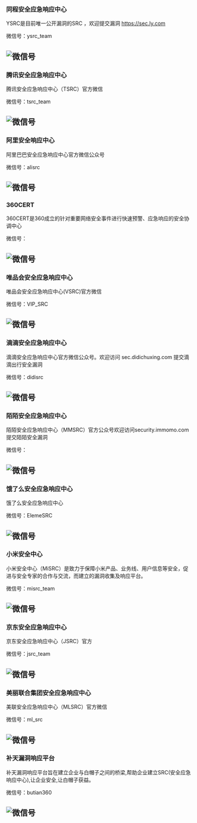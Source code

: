
### 同程安全应急响应中心

YSRC是目前唯一公开漏洞的SRC ，欢迎提交漏洞 https://sec.ly.com

微信号：ysrc_team

![微信号](https://mp.weixin.qq.com/mp/qrcode?scene=10000004&size=102&__biz=MzI4MzI4MDg1NA==&mid=2247483896&idx=1&sn=de5d9523dfdbde3a9552e9820b7836cc&send_time=)
---

### 腾讯安全应急响应中心

腾讯安全应急响应中心（TSRC）官方微信

微信号：tsrc_team

![微信号](https://mp.weixin.qq.com/mp/qrcode?scene=10000004&size=102&__biz=MjM5NzE1NjA0MQ==&mid=2651197678&idx=1&sn=4897ceb5afc68e3169e13360f46e1b53&send_time=)
---

### 阿里安全响应中心

阿里巴巴安全应急响应中心官方微信公众号

微信号：alisrc

![微信号](https://mp.weixin.qq.com/mp/qrcode?scene=10000004&size=102&__biz=MzIxMjEwNTc4NA==&mid=2652986951&idx=1&sn=110e0dd3f82ff7411b7f3d22c4ae3420&send_time=)
---

### 360CERT

360CERT是360成立的针对重要网络安全事件进行快速预警、应急响应的安全协调中心

微信号：

![微信号](https://mp.weixin.qq.com/mp/qrcode?scene=10000004&size=102&__biz=MzU5MjEzOTM3NA==&mid=2247484330&idx=1&sn=0a891e6ad688de5a4ea7c5af801a65de&send_time=)
---

### 唯品会安全应急响应中心

唯品会安全应急响应中心(VSRC)官方微信

微信号：VIP_SRC

![微信号](https://mp.weixin.qq.com/mp/qrcode?scene=10000004&size=102&__biz=MzI5ODE0ODA5MQ==&mid=2652278283&idx=1&sn=e02f4af38de5acc75fe5f819ecaa511c&send_time=)
---

### 滴滴安全应急响应中心

滴滴安全应急响应中心官方微信公众号。欢迎访问 sec.didichuxing.com 提交滴滴出行安全漏洞

微信号：didisrc

![微信号](https://mp.weixin.qq.com/mp/qrcode?scene=10000004&size=102&__biz=MzA3Mzk1MDk1NA==&mid=2651904164&idx=1&sn=a9e3202cc29bc8a3b27ced14588045ce&send_time=)
---

### 陌陌安全应急响应中心

陌陌安全应急响应中心（MMSRC）官方公众号欢迎访问security.immomo.com提交陌陌安全漏洞

微信号：

![微信号](https://mp.weixin.qq.com/mp/qrcode?scene=10000004&size=102&__biz=MzI2OTYzOTQzNw==&mid=2247483968&idx=1&sn=8f78b3c1329b654f37010e893e57bbf9&send_time=)
---

### 饿了么安全应急响应中心

饿了么安全应急响应中心

微信号：ElemeSRC

![微信号](https://mp.weixin.qq.com/mp/qrcode?scene=10000004&size=102&__biz=MzIzNTA5MzI3Mg==&mid=2650592001&idx=1&sn=f0478100383edd7fbaa995ae46923a2e&send_time=)
---

### 小米安全中心

小米安全中心（MiSRC）是致力于保障小米产品、业务线、用户信息等安全，促进与安全专家的合作与交流，而建立的漏洞收集及响应平台。

微信号：misrc_team

![微信号](https://mp.weixin.qq.com/mp/qrcode?scene=10000004&size=102&__biz=MzI2NzI2OTExNA==&mid=2247484489&idx=1&sn=572e1b4edf8814db89e404dd2cd63000&send_time=)
---

### 京东安全应急响应中心

京东安全应急响应中心（JSRC）官方

微信号：jsrc_team

![微信号](https://mp.weixin.qq.com/mp/qrcode?scene=10000004&size=102&__biz=MjM5OTk2MTMxOQ==&mid=2727828581&idx=1&sn=0106135d901807f055402c7353e4094f&send_time=)
---

### 美丽联合集团安全应急响应中心

美联安全应急响应中心（MLSRC）官方微信

微信号：ml_src

![微信号](https://mp.weixin.qq.com/mp/qrcode?scene=10000004&size=102&__biz=MzIzOTQ5NjUzOQ==&mid=2247483790&idx=1&sn=24dc0351a61f568ccd0c7ec7693a20ce&send_time=)
---

### 补天漏洞响应平台

补天漏洞响应平台旨在建立企业与白帽子之间的桥梁,帮助企业建立SRC(安全应急响应中心),让企业安全,让白帽子获益。

微信号：butian360

![微信号](https://mp.weixin.qq.com/mp/qrcode?scene=10000004&size=102&__biz=MzA5ODMyMzQ1OQ==&mid=2698432878&idx=1&sn=7a5e78163095eae83f363f84d89ca8b3&send_time=)
---

